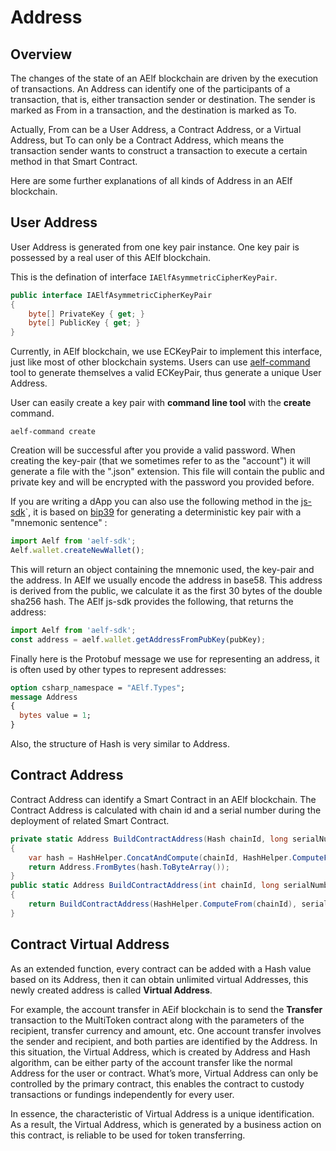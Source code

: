 # Address

## Overview

The changes of the state of an AElf blockchain are driven by the execution of transactions. An Address can identify one of the participants of a transaction, that is, either transaction sender or destination. The sender is marked as From in a transaction, and the destination is marked as To.

Actually, From can be a User Address, a Contract Address, or a Virtual Address, but To can only be a Contract Address, which means the transaction sender wants to construct a transaction to execute a certain method in that Smart Contract.

Here are some further explanations of all kinds of Address in an AElf blockchain.

## User Address

User Address is generated from one key pair instance.  One key pair is possessed by a real user of this AElf blockchain.

This is the defination of interface `IAElfAsymmetricCipherKeyPair`.

```c#
public interface IAElfAsymmetricCipherKeyPair
{
    byte[] PrivateKey { get; }
    byte[] PublicKey { get; }
}
```
Currently, in AElf blockchain, we use ECKeyPair to implement this interface, just like most of other blockchain systems. Users can use [aelf-command](../reference/cli/introduction.md) tool to generate themselves a valid ECKeyPair, thus generate a unique User Address.

User can easily create a key pair with **command line tool** with the **create** command.

```shell
aelf-command create
```

Creation will be successful after you provide a valid password. When creating the key-pair (that we sometimes refer to as the "account") it will generate a file with the ".json" extension. This file will contain the public and private key and will be encrypted with the password you provided before.

If you are writing a dApp you can also use the following method in the [js-sdk](../reference/chain-sdk/js-sdk)`, it is based on [bip39](https://github.com/bitcoin/bips/blob/master/bip-0039.mediawiki) for generating a deterministic key pair with a "mnemonic sentence" :

```javascript
import Aelf from 'aelf-sdk';
Aelf.wallet.createNewWallet();
```

This will return an object containing the mnemonic used, the key-pair and the address. In AElf we usually encode the address in base58. This address is derived from the public, we calculate it as the first 30 bytes of the double sha256 hash. The AElf js-sdk provides the following, that returns the address:

```javascript
import Aelf from 'aelf-sdk';
const address = aelf.wallet.getAddressFromPubKey(pubKey);
```

Finally here is the Protobuf message we use for representing an address, it is often used by other types to represent addresses:

```protobuf
option csharp_namespace = "AElf.Types";
message Address
{
  bytes value = 1;
}
```

Also, the structure of Hash is very similar to Address.

## Contract Address

Contract Address can identify a Smart Contract in an AElf blockchain. The Contract Address is calculated with chain id and a serial number during the deployment of related Smart Contract.

```c#
private static Address BuildContractAddress(Hash chainId, long serialNumber)
{
    var hash = HashHelper.ConcatAndCompute(chainId, HashHelper.ComputeFrom(serialNumber));
    return Address.FromBytes(hash.ToByteArray());
}
public static Address BuildContractAddress(int chainId, long serialNumber)
{
    return BuildContractAddress(HashHelper.ComputeFrom(chainId), serialNumber);
}
```
## Contract Virtual Address

As an extended function, every contract can be added with a Hash value based on its Address, then it can obtain unlimited virtual Addresses, this newly created address is called **Virtual Address**.

For example, the account transfer in AEif blockchain is to send the **Transfer** transaction to the MultiToken contract along with the parameters of the recipient, transfer currency and amount, etc. One account transfer involves the sender and recipient, and both parties are identified by the Address. In this situation, the Virtual Address, which is created by Address and Hash algorithm, can be either party of the account transfer like the normal Address for the user or contract. What’s more, Virtual Address can only be controlled by the primary contract, this enables the contract to custody transactions or fundings independently for every user.

In essence, the characteristic of Virtual Address is a unique identification. As a result, the Virtual Address, which is generated by a business action on this contract, is reliable to be used for token transferring. 

